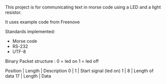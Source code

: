This project is for communicating text in morse code using a LED and a light resistor.

It uses example code from Freenove

Standards implemented:
- Morse code
- RS-232
- UTF-8

Binary Packet structure :
0 = led on
1 = led off

Position    | Length                | Description
0           | 1                     | Start signal (led on)
1           | 8                     | Length of data
17          | Length                | Data
